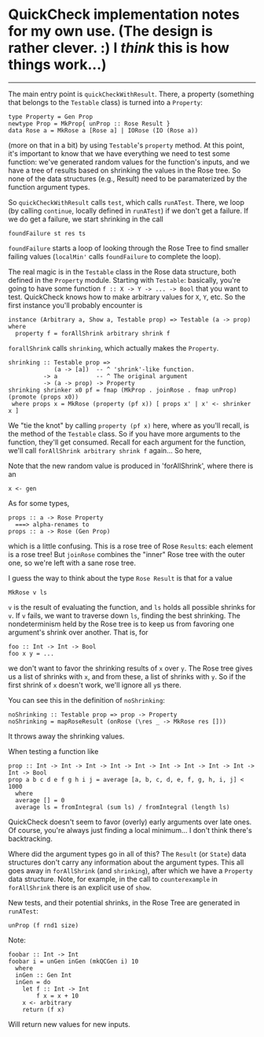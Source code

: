 # QuickCheck implementation notes for my own use.  (The design is rather clever. :) I *think* this is how things work...)

---------------------------------------

The main entry point is `quickCheckWithResult`.  There, a property (something that
belongs to the `Testable` class) is turned into a `Property`:

    type Property = Gen Prop
    newtype Prop = MkProp{ unProp :: Rose Result }
    data Rose a = MkRose a [Rose a] | IORose (IO (Rose a))

(more on that in a bit) by using `Testable`'s `property` method.  At
this point, it's important to know that we have everything we need to test some
function: we've generated random values for the function's inputs, and we have a
tree of results based on shrinking the values in the Rose tree.  So none of the
data structures (e.g., Result) need to be paramaterized by the function argument
types.

So `quickCheckWithResult` calls `test`, which calls `runATest`.  There, we loop
(by calling `continue`, locally defined in `runATest`) if we don't get a
failure.  If we do get a failure, we start shrinking in the call

    foundFailure st res ts

`foundFailure` starts a loop of looking through the Rose Tree to find smaller
failing values (`localMin'` calls `foundFailure` to complete the loop).

The real magic is in the `Testable` class in the Rose data structure, both
defined in the `Property` module.  Starting with `Testable`: basically, you're
going to have some function `f :: X -> Y -> ... -> Bool` that you want to test.
QuickCheck knows how to make arbitrary values for `X`, `Y`, etc.  So the first
instance you'll probably encounter is

    instance (Arbitrary a, Show a, Testable prop) => Testable (a -> prop) where
      property f = forAllShrink arbitrary shrink f

`forallShrink` calls `shrinking`, which actually makes the `Property`.

    shrinking :: Testable prop =>
                 (a -> [a])  -- ^ 'shrink'-like function.
              -> a           -- ^ The original argument
              -> (a -> prop) -> Property
    shrinking shrinker x0 pf = fmap (MkProp . joinRose . fmap unProp) (promote (props x0))
     where props x = MkRose (property (pf x)) [ props x' | x' <- shrinker x ]

We "tie the knot" by calling `property (pf x)` here, where as you'll recall, is
the method of the `Testable` class.  So if you have more arguments to the
function, they'll get consumed.  Recall for each argument for the function,
we'll call `forAllShrink arbitrary shrink f` again...  So here,

Note that the new random value is produced in 'forAllShrink', where there is an

    x <- gen

As for some types,

    props :: a -> Rose Property
      ===> alpha-renames to
    props :: a -> Rose (Gen Prop)

which is a little confusing.  This is a rose tree of Rose `Result`s: each
element is a rose tree!  But `joinRose` combines the "inner" Rose tree with the
outer one, so we're left with a sane rose tree.

I guess the way to think about the type `Rose Result` is that for a value

    MkRose v ls

`v` is the result of evaluating the function, and `ls` holds all possible
shrinks for `v`.  If `v` fails, we want to traverse down `ls`, finding the best
shrinking.  The nondeterminism held by the Rose tree is to keep us from favoring
one argument's shrink over another.  That is, for

    foo :: Int -> Int -> Bool
    foo x y = ...

we don't want to favor the shrinking results of `x` over `y`.  The Rose tree
gives us a list of shrinks with `x`, and from these, a list of shrinks with `y`.
So if the first shrink of `x` doesn't work, we'll ignore all `y`s there.

You can see this in the definition of `noShrinking`:

    noShrinking :: Testable prop => prop -> Property
    noShrinking = mapRoseResult (onRose (\res _ -> MkRose res []))

It throws away the shrinking values.

When testing a function like

    prop :: Int -> Int -> Int -> Int -> Int -> Int -> Int -> Int -> Int -> Int -> Bool
    prop a b c d e f g h i j = average [a, b, c, d, e, f, g, h, i, j] < 1000
      where
      average [] = 0
      average ls = fromIntegral (sum ls) / fromIntegral (length ls)

QuickCheck doesn't seem to favor (overly) early arguments over late ones.  Of
course, you're always just finding a local minimum...  I don't think there's
backtracking.

Where did the argument types go in all of this?  The `Result` (or `State`) data
structures don't carry any information about the argument types.  This all goes
away in `forAllShrink` (and `shrinking`), after which we have a `Property` data
structure.  Note, for example, in the call to `counterexample` in `forAllShrink`
there is an explicit use of `show`.

New tests, and their potential shrinks, in the Rose Tree are generated in
`runATest`:

    unProp (f rnd1 size)

Note:

    foobar :: Int -> Int
    foobar i = unGen inGen (mkQCGen i) 10
      where
      inGen :: Gen Int
      inGen = do
        let f :: Int -> Int
            f x = x + 10
        x <- arbitrary
        return (f x)

Will return new values for new inputs.
